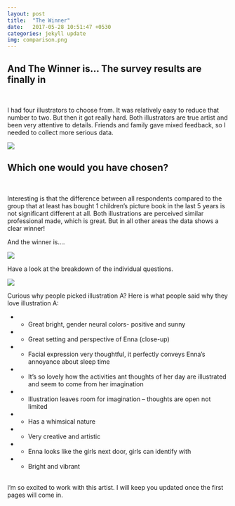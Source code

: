 ```yaml
---
layout: post
title:  "The Winner"
date:   2017-05-28 10:51:47 +0530
categories: jekyll update
img: comparison.png
---
```


## And The Winner is… The survey results are finally in
<br>


I had four illustrators to choose from. It was relatively easy to reduce that number to two. But then it got really hard. Both illustrators are true artist and been very attentive to details. Friends and family gave mixed feedback, so I needed to collect more serious data.

<img src="{{site.baseurl}}/images/comparison.png">

## Which one would you have chosen?
<br>


Interesting is that the difference between all respondents compared to the group that at least has bought 1 children’s picture book in the last 5 years is not significant different at all. Both illustrations are perceived similar professional made, which is great. But in all other areas the data shows a clear winner!

And the winner is….


<img src="{{site.baseurl}}/images/page1a.png">

Have a look at the breakdown of the individual questions.

<img src="{{site.baseurl}}/images/survey.png">

Curious why people picked illustration A? Here is what people said why they love illustration A:

* - Great bright, gender neural colors- positive and sunny
* - Great setting and perspective of Enna (close-up)
* - Facial expression very thoughtful, it perfectly conveys Enna’s annoyance about sleep time
* - It’s so lovely how the activities ant thoughts of her day are illustrated and seem to come from her imagination
* - Illustration leaves room for imagination – thoughts are open not limited
* - Has a whimsical nature
* - Very creative and artistic
* - Enna looks like the girls next door, girls can identify with
* - Bright and vibrant

<br>
I’m so excited to work with this artist. I will keep you updated once the first pages will come in.